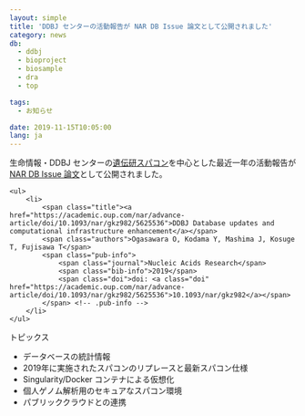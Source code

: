 ```yaml
---
layout: simple
title: 'DDBJ センターの活動報告が NAR DB Issue 論文として公開されました'
category: news
db:
  - ddbj
  - bioproject
  - biosample
  - dra
  - top

tags:
  - お知らせ

date: 2019-11-15T10:05:00
lang: ja
---
```


<p>生命情報・DDBJ センターの<a href="http://sc.ddbj.nig.ac.jp/">遺伝研スパコン</a>を中心とした最近一年の活動報告が <a href="https://academic.oup.com/nar/advance-article/doi/10.1093/nar/gkz982/5625536">NAR DB Issue 論文</a>として公開されました。</p>

<div id="pub-list">

    <ul>
        <li>
            <span class="title"><a href="https://academic.oup.com/nar/advance-article/doi/10.1093/nar/gkz982/5625536">DDBJ Database updates and computational infrastructure enhancement</a></span>
            <span class="authors">Ogasawara O, Kodama Y, Mashima J, Kosuge T, Fujisawa T</span>
            <span class="pub-info">
                <span class="journal">Nucleic Acids Research</span>
                <span class="bib-info">2019</span>
                <span class="doi">doi: <a class="doi" href="https://academic.oup.com/nar/advance-article/doi/10.1093/nar/gkz982/5625536">10.1093/nar/gkz982</a></span>
            </span> <!-- .pub-info -->
        </li>
    </ul>
</div>

<p class="no_bottom">トピックス</p>

<ul>
    <li>データベースの統計情報</li>
    <li>2019年に実施されたスパコンのリプレースと最新スパコン仕様</li>
    <li>Singularity/Docker コンテナによる仮想化</li>
    <li>個人ゲノム解析用のセキュアなスパコン環境</li>
    <li>パブリッククラウドとの連携</li>
</ul>
